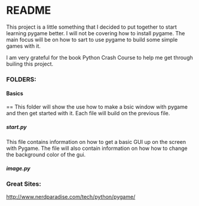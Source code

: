 # README 

  This project is a little something that I decided to put together to start learning pygame better. I will not be covering how to install pygame. The main focus will be on how to sart to use pygame to build some simple games with it. 

  I am very grateful for the book Python Crash Course to help me get through builing this project. 

### FOLDERS:

#### Basics

== This folder will show the use how to make a bsic window with pygame and then get started with it. Each file will build on the previous file. 

##### start.py 
  This file contains information on how to get a basic GUI up on the screen with Pygame. The file will also contain information on how how to change the background color of the gui.  

##### image.py 


### Great Sites:

http://www.nerdparadise.com/tech/python/pygame/


